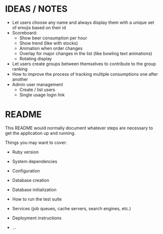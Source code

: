 # IDEAS / NOTES
- Let users choose any name and always display them with a unique set of emojis based on their id
- Scoreboard: 
    - Show beer consumption per hour
    - Show trend (like with stocks)
    - Animation when order changes
    - Overlay for major changes in the list (like bowling text animations)
    - Rotating display
- Let users create groups between themselves to contribute to the group ranking
- How to improve the process of tracking multiple consumptions one after another
- Admin user management
    - Create / list users
    - Single usage login link

# README

This README would normally document whatever steps are necessary to get the
application up and running.

Things you may want to cover:

* Ruby version

* System dependencies

* Configuration

* Database creation

* Database initialization

* How to run the test suite

* Services (job queues, cache servers, search engines, etc.)

* Deployment instructions

* ...
